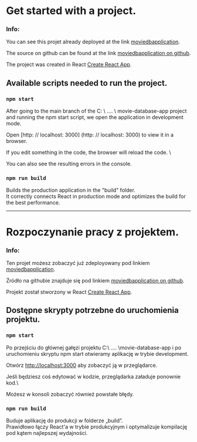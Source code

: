 # Get started with a project.

### Info: 
You can see this projet already deployed at the link
 [moviedbapplication](https://moviedbapplication.netlify.app).

The source on github can be found at the link
[moviedbapplication on github](https://github.com/login101i/movie-database-app).


The project was created in React
  [Create React App](https://github.com/facebook/create-react-app).

## Available scripts needed to run the project.



### `npm start`

After going to the main branch of the C: \ .... \ movie-database-app project and running the npm start script, we open the application in development mode.

Open [http: // localhost: 3000] (http: // localhost: 3000) to view it in a browser.

If you edit something in the code, the browser will reload the code. \

You can also see the resulting errors in the console.

### `npm run build`

Builds the production application in the "build" folder. \
It correctly connects React in production mode and optimizes the build for the best performance. 



-----------------------------------------------


# Rozpoczynanie pracy z projektem.

### Info: 
Ten projet możesz zobaczyć już zdeployowany pod linkiem [moviedbapplication](https://moviedbapplication.netlify.app).

Źródło na githubie znajduje się pod linkiem [moviedbapplication on github](https://github.com/login101i/movie-database-app).


Projekt został stworzony w React   [Create React App](https://github.com/facebook/create-react-app).

## Dostępne skrypty potrzebne do uruchomienia projektu.


### `npm start`

Po przejściu do głównej gałęzi projektu C:\ .... \movie-database-app i po uruchomieniu skryptu npm start otwieramy aplikację w trybie development.

Otwórz [http://localhost:3000](http://localhost:3000) aby zobaczyć ją w przeglądarce.

Jeśli będziesz coś edytować w kodzie, przeglądarka załaduje ponownie kod.\

Możesz w konsoli zobaczyć również powstałe błędy.


### `npm run build`

Buduje aplikację do produkcji w folderze „build”. \
Prawidłowo łączy React'a w trybie produkcyjnym i optymalizuje kompilację pod kątem najlepszej wydajności.

<!--  -->
